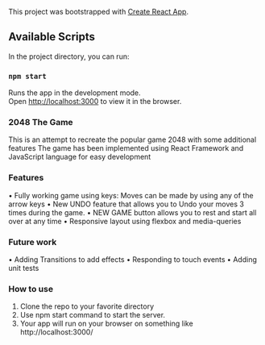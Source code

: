 This project was bootstrapped with [Create React App](https://github.com/facebook/create-react-app).

## Available Scripts

In the project directory, you can run:

### `npm start`

Runs the app in the development mode.<br>
Open [http://localhost:3000](http://localhost:3000) to view it in the browser.

### 2048 The Game
This is an attempt to recreate the popular game 2048 with some additional features
The game has been implemented using React Framework and JavaScript language for easy development
### Features
•	Fully working game using keys: Moves can be made by using any of the arrow keys
•	New UNDO feature that allows you to Undo your moves 3 times during the game.
•	NEW GAME button allows you to rest and start all over at any time
•	Responsive layout using flexbox and media-queries
### Future work
•	Adding Transitions to add effects
•	Responding to touch events
•	Adding unit tests
### How to use
1.	Clone the repo to your favorite directory
2.	Use npm start command to start the server.
3.	Your app will run on your browser on something like http://localhost:3000/



